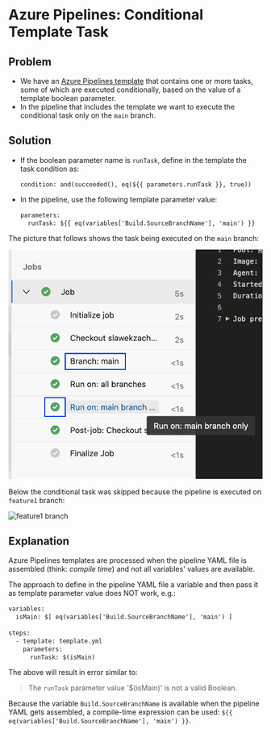 # Azure Pipelines: Conditional Template Task

## Problem

* We have an [Azure Pipelines template](https://docs.microsoft.com/en-us/azure/devops/pipelines/process/templates?view=azure-devops)
  that contains one or more tasks, some of which are executed conditionally,
  based on the value of a template boolean parameter.
* In the pipeline that includes the template we want to execute the conditional
  task only on the `main` branch.

## Solution

* If the boolean parameter name is `runTask`, define in the template 
  the task condition as:
  ```
  condition: and(succeeded(), eq(${{ parameters.runTask }}, true))
  ```
* In the pipeline, use the following template parameter value:
  ```
  parameters:
    runTask: ${{ eq(variables['Build.SourceBranchName'], 'main') }}
  ```

The picture that follows shows the task being executed on the `main` branch:

![main branch](branch-main.png)

Below the conditional task was skipped because the pipeline is executed on
`feature1` branch:

![feature1 branch](branch-featre1.png)

## Explanation

Azure Pipelines templates are processed when the pipeline YAML file is assembled
(think: *compile time*) and not all variables' values are available.

The approach to define in the pipeline YAML file a variable and then pass it
as template parameter value does NOT work, e.g.:

```
variables:
  isMain: $[ eq(variables['Build.SourceBranchName'], 'main') ]

steps:
  - template: template.yml
    parameters:
      runTask: $(isMain)
```

The above will result in error similar to:

> The `runTask` parameter value '$(isMain)' is not a valid Boolean.

Because the variable `Build.SourceBranchName` is available when the pipeline
YAML gets assembled, a compile-time expression can be used:
`${{ eq(variables['Build.SourceBranchName'], 'main') }}`.
